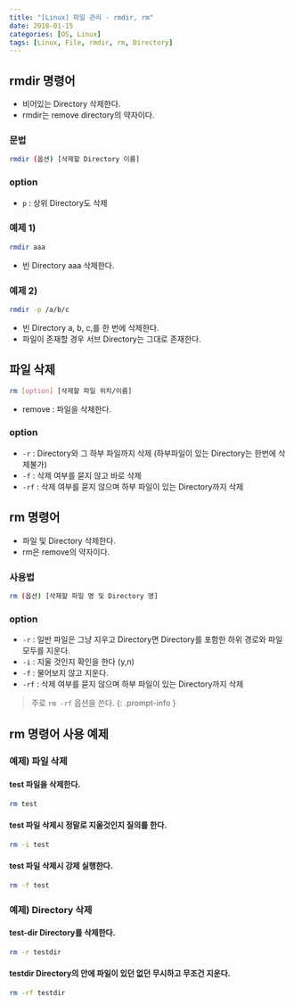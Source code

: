 ```yaml
---
title: "[Linux] 파일 관리 - rmdir, rm"
date: 2018-01-15
categories: [OS, Linux]
tags: [Linux, File, rmdir, rm, Directory]
---
```


## rmdir 명령어

- 비어있는 Directory 삭제한다.
- rmdir는 remove directory의 약자이다.

### 문법

```bash
rmdir (옵션) [삭제할 Directory 이름]
```

### option

- `p` : 상위 Directory도 삭제

### 예제 1)

```bash
rmdir aaa
```

- 빈 Directory aaa 삭제한다.

### 예제 2)

```bash
rmdir -p /a/b/c
```

- 빈 Directory a, b, c,를 한 번에 삭제한다.
- 파일이 존재할 경우 서브 Directory는 그대로 존재한다.

## 파일 삭제

```bash
rm [option] [삭제할 파일 위치/이름]
```

- remove : 파일을 삭제한다.

### option

- `-r` : Directory와 그 하부 파일까지 삭제 (하부파일이 있는 Directory는 한번에 삭제불가)
- `-f` : 삭제 여부를 묻지 않고 바로 삭제
- `-rf` : 삭제 여부를 묻지 않으며 하부 파일이 있는 Directory까지 삭제

## rm 명령어

- 파일 및 Directory 삭제한다.
- rm은 remove의 약자이다.

### 사용법

```bash
rm (옵션) [삭제할 파일 명 및 Directory 명]
```

### option

- `-r` : 일반 파일은 그냥 지우고 Directory면 Directory를 포함한 하위 경로와 파일 모두를 지운다.
- `-i` : 지울 것인지 확인을 한다 (y,n)
- `-f` : 물어보지 않고 지운다.
- `-rf` : 삭제 여부를 묻지 않으며 하부 파일이 있는 Directory까지 삭제

> 주로 `rm -rf` 옵션을 쓴다.
{: .prompt-info }

## rm 명령어 사용 예제
### 예제) 파일 삭제
#### test 파일을 삭제한다.

```bash
rm test
```

#### test 파일 삭제시 정말로 지울것인지 질의를 한다.

```bash
rm -i test
```

#### test 파일 삭제시 강제 실행한다.

```bash
rm -f test
```

### 예제) Directory 삭제
#### test-dir Directory를 삭제한다.

```bash
rm -r testdir
```

#### testdir Directory의 안에 파일이 있던 없던 무시하고 무조건 지운다.

```bash
rm -rf testdir
```